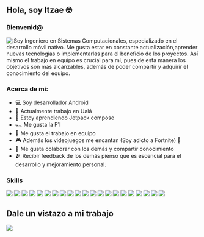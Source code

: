 ## Hola, soy Itzae :nerd_face:

### Bienvenid@

<img src='https://media.giphy.com/media/llarwdtFqG63IlqUR1/giphy.gif' align='left'>

Soy Ingeniero en Sistemas Computacionales, especializado en el desarrollo móvil nativo. Me gusta estar en constante actualización,aprender nuevas tecnologías
o implementarlas para el beneficio de los proyectos. Así mismo el trabajo en equipo es crucial para mí, pues de esta manera los objetivos son más alcanzables, además de poder compartir y adquirir el conocimiento del equipo.

### Acerca de mi:
- :computer: Soy desarrollador Android
- 👷  Actualmente trabajo en Ualá
- 📖 Estoy aprendiendo Jetpack compose
- 🏎️ Me gusta la F1
- 🤠 Me gusta el trabajo en equipo
- 🎮 Además los videojuegos me encantan (Soy adicto a Fortnite) 🤤
- 🧠 Me gusta colaborar con los demás y compartir conocimiento
- 🫂 Recibir feedback de los demás pienso que es escencial para el desarrollo y mejoramiento personal.

### Skills

<img src='https://img.shields.io/badge/RxJava-8D1F89?&style=for-the-badge&logo=android&logoColor=white'/> <img src='https://img.shields.io/badge/Kotlin-7F52FF?&style=for-the-badge&logo=kotlin&logoColor=white'/> <img src='https://img.shields.io/badge/Retrofit-009943?&style=for-the-badge&logo=android&logoColor=white'/> <img src='https://img.shields.io/badge/Java-007396?&style=for-the-badge&logo=java&logoColor=white'/> <img src='https://img.shields.io/badge/Jetpack Compose-29ABE2?&style=for-the-badge&logo=android&logoColor=white'/> <img src='https://img.shields.io/badge/Unit Test-EF4223?&style=for-the-badge&logo=android&logoColor=white'/> <img src='https://img.shields.io/badge/Google maps API-4285F4?&style=for-the-badge&logo=google maps&logoColor=white'/> <img src='https://img.shields.io/badge/Android Jetpack-3DDC84?&style=for-the-badge&logo=android&logoColor=white'/> <img src='https://img.shields.io/badge/Git-F05032?&style=for-the-badge&logo=git&logoColor=white'/> <img src='https://img.shields.io/badge/Clean architecture-EF9421?&style=for-the-badge&logo=android&logoColor=white'/> <img src='https://img.shields.io/badge/MVVM-2F0268?&style=for-the-badge&logo=android&logoColor=white'/> <img src='https://img.shields.io/badge/MVP-FF8282?&style=for-the-badge&logo=android&logoColor=white'/> <img src='https://img.shields.io/badge/Material design-757575?&style=for-the-badge&logo=material design&logoColor=white'/> <img src='https://img.shields.io/badge/Firebase-FFCA28?&style=for-the-badge&logo=firebase&logoColor=white'/> <img src='https://img.shields.io/badge/Dependency Injection-57BCAD?&style=for-the-badge&logo=android&logoColor=white'/> 
<img src='https://img.shields.io/badge/Trabajo en equipo-0A0A20?&style=for-the-badge&logo=teamspeak&logoColor=white'/> <img src='https://img.shields.io/badge/Autodidacta-FF4785?&style=for-the-badge&logo=quicklook&logoColor=white'/> <img src='https://img.shields.io/badge/Dependency Injection-57BCAD?&style=for-the-badge&logo=android&logoColor=white'/> <img src='https://img.shields.io/badge/Análisis y solución de problemas-9999FF?&style=for-the-badge&logo=&logoColor=white'/> <img src='https://img.shields.io/badge/Codificación y segmentación en módulos-491F59?&style=for-the-badge&logo=&logoColor=white'/> <img src='https://img.shields.io/badge/Excelentes habilidades comunicativas-648B1A?&style=for-the-badge&logo=&logoColor=white'/>
   

## Dale un vistazo a mi trabajo

<img src='https://c.tenor.com/ZVLasPMGsKUAAAAC/down.gif' align='center'/>


<!--
**itzae/itzae** is a ✨ _special_ ✨ repository because its `README.md` (this file) appears on your GitHub profile.

Here are some ideas to get you started:

- 🔭 I’m currently working on ...
- 🌱 I’m currently learning ...
- 👯 I’m looking to collaborate on ...
- 🤔 I’m looking for help with ...
- 💬 Ask me about ...
- 📫 How to reach me: ...
- 😄 Pronouns: ...
- ⚡ Fun fact: ...
-->

